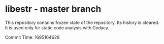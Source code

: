 # libestr - master branch

This repository contains frozen state of the repository.
Its history is cleared. It is used only for static code
analysis with Codacy.

Commit Time: 1695164628